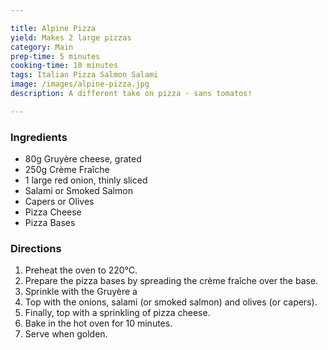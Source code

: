 ```yaml
---

title: Alpine Pizza
yield: Makes 2 large pizzas
category: Main
prep-time: 5 minutes
cooking-time: 10 minutes
tags: Italian Pizza Salmon Salami
image: /images/alpine-pizza.jpg
description: A different take on pizza - sans tomatos!

---
```


### Ingredients

- 80g Gruyère cheese, grated
- 250g Crème Fraîche
- 1 large red onion, thinly sliced
- Salami or Smoked Salmon
- Capers or Olives
- Pizza Cheese
- Pizza Bases

### Directions

1. Preheat the oven to 220°C.
2. Prepare the pizza bases by spreading the crème fraîche over the base.
3. Sprinkle with the Gruyère a
4. Top with the onions, salami (or smoked salmon) and olives (or capers).
5. Finally, top with a sprinkling of pizza cheese.
6. Bake in the hot oven for 10 minutes.
7. Serve when golden.
